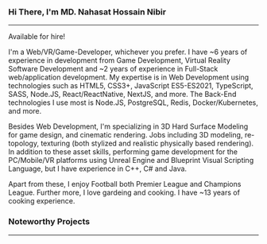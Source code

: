 ### Hi There, I'm MD. Nahasat Hossain Nibir
-------------------------------------------------------------------------------------------------------------------------------------------------------------------------

Available for hire!

I'm a Web/VR/Game-Developer, whichever you prefer. I have ~6 years of experience in development from Game Development, Virtual Reality Software Development and ~2 years of experience in Full-Stack web/application development. My expertise is in Web Development using technologies such as HTML5, CSS3+, JavaScript ES5-ES2021, TypeScript, SASS, Node.JS, React/ReactNative, NextJS, and more. The Back-End technologies I use most is Node.JS, PostgreSQL, Redis, Docker/Kubernetes, and more. 

Besides Web Development, I'm specializing in 3D Hard Surface Modeling for game design, and cinematic rendering. Jobs including 3D modeling, re-topology, texturing (both stylized and realistic physically based rendering). In addition to these asset skills, performing game development for the PC/Mobile/VR platforms using Unreal Engine and Blueprint Visual Scripting Language, but I have experience in C++, C# and Java.

Apart from these, I enjoy Football both Premier League and Champions League. Further more, I love gardeing and cooking. I have ~13 years of cooking experience.

### Noteworthy Projects
-------------------------------------------------------------------------------------------------------------------------------------------------------------------------
